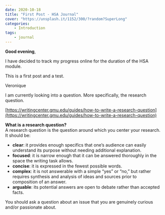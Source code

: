 ```yaml
---
date: 2020-10-18
title: "First Post - HSA Journal"
cover: "https://unsplash.it/1152/300/?random?SuperLong"
categories: 
    - Introduction
tags:
    - journal
---
```

**Good evening**,

I have decided to track my progress online for the duration of the HSA module.

This is a first post and a test.

Veronique

I am currently looking into a question. More specifically, the research question.



<!--StartFragment-->

[https://writingcenter.gmu.edu/​guides/how-to-write-a-​research-question](https://writingcenter.gmu.edu/guides/how-to-write-a-research-question)



**What is a research question?**\
A research question is the question around which you center your research. It should be:

* **clear**: it provides enough specifics that one’s audience can easily understand its purpose without needing additional explanation.
* **focused**: it is narrow enough that it can be answered thoroughly in the space the writing task allows.
* **concise**: it is expressed in the fewest possible words.
* **complex**: it is not answerable with a simple “yes” or “no,” but rather requires synthesis and analysis of ideas and sources prior to composition of an answer.
* **arguable**: its potential answers are open to debate rather than accepted facts.

You should ask a question about an issue that you are genuinely curious and/or passionate about.

<!--EndFragment-->